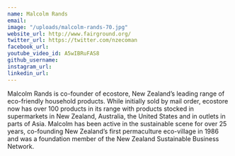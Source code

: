 ```yaml
---
name: Malcolm Rands
email: 
image: "/uploads/malcolm-rands-70.jpg"
website_url: http://www.fairground.org/
twitter_url: https://twitter.com/nzecoman
facebook_url: 
youtube_video_id: A5wIBRuFAS8
github_username: 
instagram_url: 
linkedin_url: 
---
```


Malcolm Rands is co-founder of ecostore, New Zealand’s leading range of eco-friendly household products. While initially sold by mail order, ecostore now has over 100 products in its range with products stocked in supermarkets in New Zealand, Australia, the United States and in outlets in parts of Asia. Malcolm has been active in the sustainable scene for over 25 years, co-founding New Zealand’s first permaculture eco-village in 1986 and was a foundation member of the New Zealand Sustainable Business Network.
